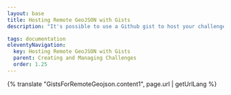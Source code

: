 ```yaml
---
layout: base
title: Hosting Remote GeoJSON with Gists
description: "It's possible to use a Github gist to host your challenge GeoJSON remotely, but there are a few things to keep in mind"

tags: documentation
eleventyNavigation:
  key: Hosting Remote GeoJSON with Gists
  parent: Creating and Managing Challenges
  order: 1.25
---
```


{% translate "GistsForRemoteGeojson.content1", page.url | getUrlLang %}
